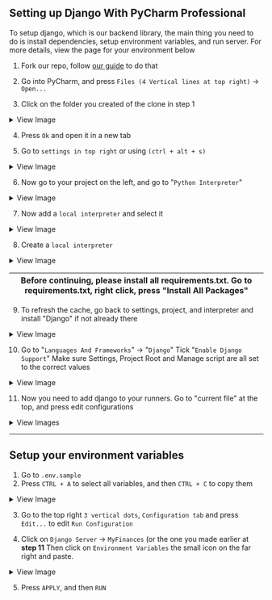 ## Setting up Django With PyCharm Professional

To setup django, which is our backend library, the main thing you need to do is install dependencies, setup environment variables,
and run server. For more details, view the page for your environment below

1. Fork our repo, follow [our guide](https://github.com/TreyWW/MyFinances/wiki/Fork-the-main-repo) to do that

2. Go into PyCharm, and press `Files (4 Vertical lines at top right)` -> `Open...`

3. Click on the folder you created of the clone in step 1

<details>
<summary>View Image</summary>
<img src="https://github.com/TreyWW/MyFinances/blob/main/documentation/assets/setup/pycharm-1-1.png"/>
</details>

4. Press `Ok` and open it in a new tab

5. Go to `settings in top right` or using `(ctrl + alt + s)`

<details>
<summary>View Image</summary>
<img src="https://github.com/TreyWW/MyFinances/blob/main/documentation/assets/setup/pycharm-2-1.png"/>
</details>

6. Now go to your project on the left, and go to "`Python Interpreter`"

<details>
<summary>View Image</summary>
<img src="https://github.com/TreyWW/MyFinances/blob/main/documentation/assets/setup/pycharm-4-1.png"/>
</details>

7. Now add a `local interpreter` and select it

<details>
<summary>View Image</summary>
<img src="https://github.com/TreyWW/MyFinances/blob/main/documentation/assets/setup/pycharm-5-1.png"/>
</details>

8. Create a `local interpreter`

<details>
<summary>View Image</summary>
<img src="https://github.com/TreyWW/MyFinances/blob/main/documentation/assets/setup/pycharm-6-1.png"/>
</details>

| Before continuing, please install all requirements.txt. Go to requirements.txt, right click, press "Install All Packages" 
|---------------------------------------------------------------------------------------------------------------------------|

9. To refresh the cache, go back to settings, project, and interpreter and install "Django" if not already there

<details>
<summary>View Image</summary>
<img src="https://github.com/TreyWW/MyFinances/blob/main/documentation/assets/setup/pycharm-6-2.png"/>
</details>

10. Go to "`Languages And Frameworks`" -> "`Django`"
    Tick "`Enable Django Support`"
    Make sure Settings, Project Root and Manage script are all set to the correct values

<details>
<summary>View Image</summary>
<img src="https://github.com/TreyWW/MyFinances/blob/main/documentation/assets/setup/pycharm-7-1.png"/>
</details>

11. Now you need to add django to your runners. Go to "current file" at the top, and press edit configurations

<details>
<summary>View Images</summary>
<img src="https://github.com/TreyWW/MyFinances/blob/main/documentation/assets/setup/pycharm-8-1.png"/>
<img src="https://github.com/TreyWW/MyFinances/blob/main/documentation/assets/setup/pycharm-8-2.png"/>
</details>


***

## Setup your environment variables

1. Go to `.env.sample`
2. Press `CTRL + A` to select all variables, and then `CTRL + C` to copy them

<details>
<summary>View Image</summary>
![image](https://github.com/TreyWW/MyFinances/blob/main/documentation/assets/setup/envs-2-1.png"/)
</details>

3. Go to the top right `3 vertical dots`, `Configuration tab` and press `Edit...` to edit `Run Configuration`

4. Click on `Django Server` -> `MyFinances` (or the one you made earlier at **step 11**
   Then click on `Environment Variables` the small icon on the far right and paste.

<details>
<summary>View Image</summary>
<img src="https://github.com/TreyWW/MyFinances/blob/main/documentation/assets/setup/envs-3-2.png"/>
</details>

5. Press `APPLY`, and then `RUN`